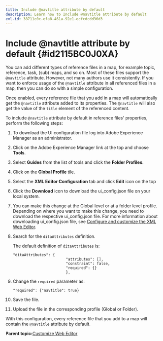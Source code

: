 ```yaml
---
title: Include @navtitle attribute by default
description: Learn how to Include @navtitle attribute by default
exl-id: 38711c0c-efa8-461a-92e1-ecfcdcdd36d3
---
```

# Include @navtitle attribute by default {#id2115BC0J0XA}

You can add different types of reference files in a map, for example topic, reference, task, \(sub\) maps, and so on. Most of these files support the `@navtitle` attribute. However, not many authors use it consistently. If you want to enforce usage of the `@navtitle` attribute in all referenced files in a map, then you can do so with a simple configuration.

Once enabled, every reference file that you add in a map will automatically get the `@navtitle` attribute added to its properties. The `@navtitle` will also get the value of the `title` element of the referenced content.

To include `@navtitle` attribute by default in reference files' properties, perform the following steps:

1.  To download the UI configuration file log into Adobe Experience Manager as an administrator.

1.  Click on the Adobe Experience Manager link at the top and choose **Tools**.
1.  Select **Guides** from the list of tools and click the **Folder Profiles**.
1.  Click on the **Global Profile** tile.
1.  Select the **XML Editor Configuration** tab and click **Edit** icon on the top
1.  Click the **Download** icon to download the ui\_config.json file on your local system.
1.  You can make this change at the Global level or at a folder level profile. Depending on where you want to make this change, you need to download the respective ui\_config.json file. For more information about downloading ui\_config.json file, see [Configure and customize the XML Web Editor](conf-folder-level.md#id2065G300O5Z).

1.  Search for the `ditaAttributes` definition.

    The default definition of `ditaAttributes` is:

    ```
    "ditaAttributes": {
                            "attributes": [],
                            "constraint": false,
                            "required": {}
                            },
    ```

1.  Change the `required` parameter as:

    ```
    "required": {"navtitle": true}
    ```

1. Save the file.

1. Upload the file in the corresponding profile \(Global or Folder\).


With this configuration, every reference file that you add to a map will contain the `@navtitle` attribute by default.

**Parent topic:**[Customize Web Editor](conf-web-editor.md)
